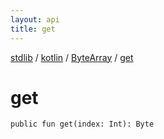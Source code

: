 ```yaml
---
layout: api
title: get
---
```

[stdlib](../../index.html) / [kotlin](../index.html) / [ByteArray](index.html) / [get](get.html)

# get

```
public fun get(index: Int): Byte
```
